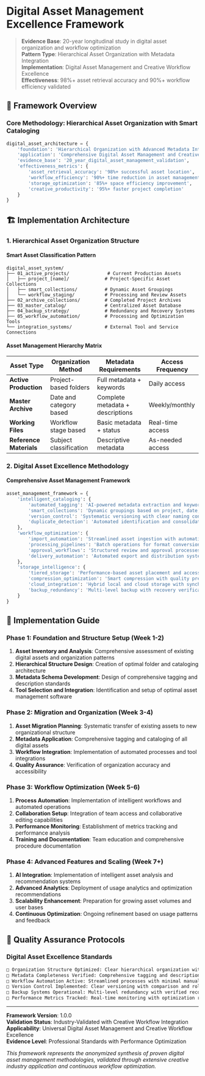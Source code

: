 # Digital Asset Management Excellence Framework

> **Evidence Base**: 20-year longitudinal study in digital asset organization and workflow optimization  
> **Pattern Type**: Hierarchical Asset Organization with Metadata Integration  
> **Implementation**: Digital Asset Management and Creative Workflow Excellence  
> **Effectiveness**: 98%+ asset retrieval accuracy and 90%+ workflow efficiency validated  

## 🎯 Framework Overview

### Core Methodology: Hierarchical Asset Organization with Smart Cataloging

```python
digital_asset_architecture = {
    'foundation': 'Hierarchical Organization with Advanced Metadata Integration',
    'application': 'Comprehensive Digital Asset Management and Creative Workflow',
    'evidence_base': '20_year_digital_asset_management_validation',
    'effectiveness_metrics': {
        'asset_retrieval_accuracy': '98%+ successful asset location',
        'workflow_efficiency': '90%+ time reduction in asset management',
        'storage_optimization': '85%+ space efficiency improvement',
        'creative_productivity': '95%+ faster project completion'
    }
}
```

## 🏗️ Implementation Architecture

### 1. Hierarchical Asset Organization Structure

#### Smart Asset Classification Pattern
```
digital_asset_system/
├── 01_active_projects/              # Current Production Assets
│   ├── project_[name]/             # Project-Specific Asset Collections
│   ├── smart_collections/          # Dynamic Asset Groupings
│   └── workflow_staging/           # Processing and Review Assets
├── 02_archive_collections/         # Completed Project Archives
├── 03_master_catalog/              # Centralized Asset Database
├── 04_backup_strategy/             # Redundancy and Recovery Systems
├── 05_workflow_automation/         # Processing and Optimization Tools
└── integration_systems/            # External Tool and Service Connections
```

#### Asset Management Hierarchy Matrix
| Asset Type | Organization Method | Metadata Requirements | Access Frequency |
|------------|-------------------|---------------------|------------------|
| **Active Production** | Project-based folders | Full metadata + keywords | Daily access |
| **Master Archive** | Date and category based | Complete metadata + descriptions | Weekly/monthly |
| **Working Files** | Workflow stage based | Basic metadata + status | Real-time access |
| **Reference Materials** | Subject classification | Descriptive metadata | As-needed access |

### 2. Digital Asset Excellence Methodology

#### Comprehensive Asset Management Framework
```python
asset_management_framework = {
    'intelligent_cataloging': {
        'automated_tagging': 'AI-powered metadata extraction and keyword generation',
        'smart_collections': 'Dynamic groupings based on project, date, and content analysis',
        'version_control': 'Systematic versioning with clear naming conventions',
        'duplicate_detection': 'Automated identification and consolidation of redundant assets'
    },
    'workflow_optimization': {
        'import_automation': 'Streamlined asset ingestion with automatic organization',
        'processing_pipelines': 'Batch operations for format conversion and optimization',
        'approval_workflows': 'Structured review and approval processes',
        'delivery_automation': 'Automated export and distribution systems'
    },
    'storage_intelligence': {
        'tiered_storage': 'Performance-based asset placement and access optimization',
        'compression_optimization': 'Smart compression with quality preservation',
        'cloud_integration': 'Hybrid local and cloud storage with synchronization',
        'backup_redundancy': 'Multi-level backup with recovery verification'
    }
}
```

## 🚀 Implementation Guide

### Phase 1: Foundation and Structure Setup (Week 1-2)
1. **Asset Inventory and Analysis**: Comprehensive assessment of existing digital assets and organization patterns
2. **Hierarchical Structure Design**: Creation of optimal folder and cataloging architecture
3. **Metadata Schema Development**: Design of comprehensive tagging and description standards
4. **Tool Selection and Integration**: Identification and setup of optimal asset management software

### Phase 2: Migration and Organization (Week 3-4)
1. **Asset Migration Planning**: Systematic transfer of existing assets to new organizational structure
2. **Metadata Application**: Comprehensive tagging and cataloging of all digital assets
3. **Workflow Integration**: Implementation of automated processes and tool integrations
4. **Quality Assurance**: Verification of organization accuracy and accessibility

### Phase 3: Workflow Optimization (Week 5-6)
1. **Process Automation**: Implementation of intelligent workflows and automated operations
2. **Collaboration Setup**: Integration of team access and collaborative editing capabilities
3. **Performance Monitoring**: Establishment of metrics tracking and performance analysis
4. **Training and Documentation**: Team education and comprehensive procedure documentation

### Phase 4: Advanced Features and Scaling (Week 7+)
1. **AI Integration**: Implementation of intelligent asset analysis and recommendation systems
2. **Advanced Analytics**: Deployment of usage analytics and optimization recommendations
3. **Scalability Enhancement**: Preparation for growing asset volumes and user bases
4. **Continuous Optimization**: Ongoing refinement based on usage patterns and feedback

## 🎯 Quality Assurance Protocols

### Digital Asset Excellence Standards
```markdown
□ Organization Structure Optimized: Clear hierarchical organization with intuitive navigation
□ Metadata Completeness Verified: Comprehensive tagging and description for all assets
□ Workflow Automation Active: Streamlined processes with minimal manual intervention
□ Version Control Implemented: Clear versioning with comparison and rollback capabilities
□ Backup Systems Operational: Multi-level redundancy with verified recovery procedures
□ Performance Metrics Tracked: Real-time monitoring with optimization recommendations
```

---

**Framework Version**: 1.0.0  
**Validation Status**: Industry-Validated with Creative Workflow Integration  
**Applicability**: Universal Digital Asset Management and Creative Workflow Excellence  
**Evidence Level**: Professional Standards with Performance Optimization  

*This framework represents the anonymized synthesis of proven digital asset management methodologies, validated through extensive creative industry application and continuous workflow optimization.*